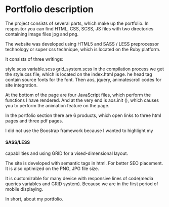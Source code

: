 <h1>Portfolio description</h1>

The project consists of several parts, which make up the portfolio.
In respositor you can find HTML, CSS, SCSS, JS files with two directories containing image files jpg and png.

The website was developed using HTML5 and SASS / LESS preprocessor technology or super css technique, which is located on the Ruby platform.

It consists of three writings:

style.scss variable.scss grid_system.scss In the compilation process we get the style.css file, which is located on the index.html page. he head tag contain source fonts for the font. Then aos, jquery, animatescroll codes for site integration.

At the bottom of the page are four JavaScript files, which perform the functions I have rendered. And at the very end is aos.init (), which causes you to perform the animation feature on the page.

In the portfolio section there are 6 products, which open links to three html pages and three pdf pages.

I did not use the Boostrap framework because I wanted to highlight my <h4>SASS/LESS</h4> capabilities and using GRID for a vised-dimensional layout.

The site is developed with semantic tags in html. For better SEO placement. It is also optimized on the PNG, JPG file size.

It is customizable for many device with responsive lines of code(media queries variables and GRID system). Because we are in the first period of mobile displaying.

In short, about my portfolio.
